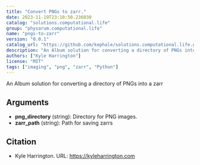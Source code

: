 ```yaml
---
title: "Convert PNGs to zarr."
date: 2023-11-19T23:10:50.236030
catalog: "solutions.computational.life"
group: "physarum.computational.life"
name: "pngs-to-zarr"
version: "0.0.1"
catalog_url: "https://github.com/kephale/solutions.computational.life.git"
description: "An Album solution for converting a directory of PNGs into a zarr"
authors: ["Kyle Harrington"]
license: "MIT"
tags: ["imaging", "png", "zarr", "Python"]
---
```


An Album solution for converting a directory of PNGs into a zarr

## Arguments

- **png_directory** (string): Directory for PNG images.
- **zarr_path** (string): Path for saving zarrs

## Citation

- Kyle Harrington.
  URL: https://kyleharrington.com

